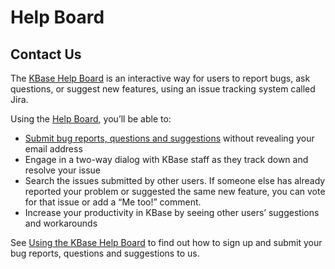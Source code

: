 # Help Board

## Contact Us

The [KBase Help Board](https://kbase.us/help-board/) is an interactive way for users to report bugs, ask questions, or suggest new features, using an issue tracking system called Jira.

Using the [Help Board](https://kbase-jira.atlassian.net/), you’ll be able to:

* [Submit bug reports, questions and suggestions](report.md) without revealing your email address
* Engage in a two-way dialog with KBase staff as they track down and resolve your issue
* Search the issues submitted by other users. If someone else has already reported your problem or suggested the same new feature, you can vote for that issue or add a “Me too!” comment.
* Increase your productivity in KBase by seeing other users’ suggestions and workarounds

See [Using the KBase Help Board](https://kbase.us/help-board/) to find out how to sign up and submit your bug reports, questions and suggestions to us.

